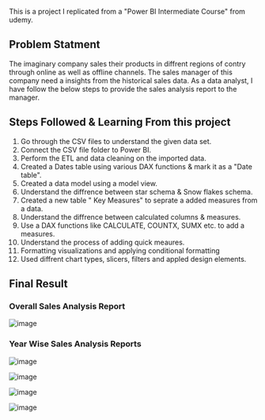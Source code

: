 This is a project I replicated from a "Power BI Intermediate Course" from udemy.

## Problem Statment
The imaginary company sales their products in diffrent regions of contry through online as well as offline channels. The sales manager of this company need a insights from the historical sales data. As a data analyst, I have follow the below steps to provide the sales analysis report to the manager.

## Steps Followed & Learning From this project
1. Go through the CSV files to understand the given data set.
2. Connect the CSV file folder to Power BI.
3. Perform the ETL and data cleaning on the imported data.
4. Created a Dates table using various DAX functions & mark it as a "Date table".
5. Created a data model using a model view.
6. Understand the diffrence between star schema & Snow flakes schema.
7. Created a new table " Key Measures" to seprate a added measures from a data.
8. Understand the diffrence between calculated columns & measures.
9. Use a DAX functions like CALCULATE, COUNTX, SUMX etc. to add a measures.
10. Understand the process of adding quick meaures.
11. Formatting visualizations and applying conditional formatting
12. Used diffrent chart types, slicers, filters and appled design elements.

## Final Result

### Overall Sales Analysis Report 

![image](https://user-images.githubusercontent.com/125534171/219423828-7b6a4f9e-40c2-4960-a02a-8c43588559b2.png)

### Year Wise Sales Analysis Reports

![image](https://user-images.githubusercontent.com/125534171/219425186-d6a7dfdd-4014-4ca0-bf01-234a1a7256d7.png)

![image](https://user-images.githubusercontent.com/125534171/219425349-fcd64030-8104-4ac8-96f6-f699cc2b2e74.png)

![image](https://user-images.githubusercontent.com/125534171/219425477-6de8a0a1-80d8-4698-8f3d-eb01f84dc06a.png)

![image](https://user-images.githubusercontent.com/125534171/219425684-4892451c-c0c4-4c2d-9d5d-43d456d6d96d.png)
